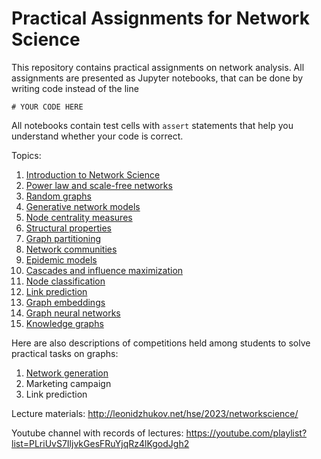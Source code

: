 # Practical Assignments for Network Science

This repository contains practical assignments on network analysis. All assignments are presented as Jupyter notebooks, that can be done by writing code instead of the line 
```
# YOUR CODE HERE
```
All notebooks contain test cells with `assert` statements that help you understand whether your code is correct.

Topics:
1. [Introduction to Network Science](assignment_intro/assignment.ipynb)
2. [Power law and scale-free networks](assignment_power_law/assignment.ipynb)
3. [Random graphs](assignment_random_graphs/assignment.ipynb)
4. [Generative network models](assignment_gen_models/assignment.ipynb)
5. [Node centrality measures](assignment_centrality/assignment.ipynb)
6. [Structural properties](assignment_structural_properties/assignment.ipynb)
7. [Graph partitioning](assignment_graph_partitioning/assignment.ipynb)
8. [Network communities](assignment_network_communities/assignment.ipynb)
9. [Epidemic models](assignment_epidemic_models/assignment.ipynb)
10. [Cascades and influence maximization](assignment_cascades_influence/assignment.ipynb)
11. [Node classification](assignment_node_classification/assignment.ipynb)
12. [Link prediction](assignment_link_prediction/assignment.ipynb)
13. [Graph embeddings](assignment_graph_embeddings/assignment.ipynb)
14. [Graph neural networks](assignment_gnn/assignment.ipynb)
15. [Knowledge graphs](assignment_knowledge_graphs/assignment.ipynb)

Here are also descriptions of competitions held among students to solve practical tasks on graphs:
1. [Network generation](competition_network_generation/competition.ipynb)
2. Marketing campaign
3. Link prediction

Lecture materials: http://leonidzhukov.net/hse/2023/networkscience/

Youtube channel with records of lectures: https://youtube.com/playlist?list=PLriUvS7IljvkGesFRuYjqRz4lKgodJgh2
